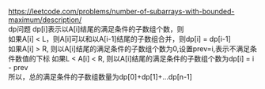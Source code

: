 https://leetcode.com/problems/number-of-subarrays-with-bounded-maximum/description/  
dp问题
dp[i]表示以A[i]结尾的满足条件的子数组个数，则  
如果A[i] < L，则A[i]可以和以A[i-1]结尾的子数组合并，则dp[i] = dp[i-1]  
如果A[i] > R, 则以A[i]结尾的满足条件的子数组个数为0,设置prev=i,表示不满足条件数值的下标
如果L < A[i] < R, 则以A[i]结尾的满足条件的子数组个数为dp[i] = i - prev  
所以，总的满足条件的子数组数量为dp[0]+dp[1]+...dp[n-1]
